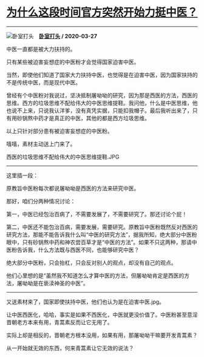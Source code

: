 # [为什么这段时间官方突然开始力挺中医？](https://www.zhihu.com/answer/1108947002)

-----------------------------------------------------------------

![卧室打头](https://pic4.zhimg.com/da8e974dc.jpg?source=1940ef5c "卧室打头")&emsp;**[卧室打头](https://www.zhihu.com/people/wo-shi-da-tou-94) / 2020-03-27**

中医一直都是被大力扶持的。

只有某些被迫害妄想症的中医粉才会觉得国家迫害中医。

当然，即使他们知道了国家大力扶持中医，也觉得是在迫害中医，因为国家扶持的不是传统中医，而是现代中医。

曾经有个中医粉对我说过，坚决抵制屠呦呦的研究，因为那是西医的方法，西医的思维。西方的垃圾思维不配给伟大的中医思维提鞋。我问他，什么是中医思维，他也说不上来，只说我认洋爹，没有真凭实据，只能扣我帽子。最后我听出来了，只有用砂锅熬中药才是真正的中医，其他的都是西方垃圾思维。

以上只针对部分患有被迫害妄想症的中医粉。

嘻嘻，素材主动送上门来了。

西医的垃圾思维不配给伟大的中医思维提鞋.JPG

***

这里插一段：

原教旨中医粉每次都说屠呦呦是西医的方法来研究中医。

那好，咱们分两种情况讨论：

第一，中医已经包治百病了，不需要发展了，不需要研究了。那还讨论个屁！

第二，中医还不能包治百病，需要发展，需要研究。原教旨中医粉既然反对西医的研究方法，那能不能告诉我什么叫“中医的研究方法”，据我所知，绝大部分中医粉眼中，只有砂锅熬中药和神农尝百草才是“中医的方法”。如果不只这两种，那请中医粉告诉我，什么方法既与西医不同，也能够研究中医？

绝大部分中医粉，只会抬杠，只会反对别人的观点，却没有自己的观点。

他们心里想的是“虽然我不知道怎么才算中医的方法，但屠呦呦肯定是西医的方法，屠呦呦是在亵渎神圣的中医”。

***


又送素材来了，国家即使扶持中医，他们也认为是在迫害中医.jpg。

让中医西医化，哈哈，事实是如果不西医化，中医就更没价值了。中医粉甚至意淫晋朝老方本来有用，青蒿素反而让它无用了。

实际上却是相反的，晋朝老方根本没用，如果有用，那屠呦呦干嘛要开发青蒿素？

从一开始就无效的东西，何来青蒿素让它无效的说法？

